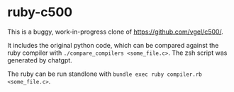 # ruby-c500

This is a buggy, work-in-progress clone of https://github.com/vgel/c500/. 

It includes the original python code, which can be compared against the ruby compiler with `./compare_compilers <some_file.c>`. The zsh script was generated by chatgpt.

The ruby can be run standlone with `bundle exec ruby compiler.rb <some_file.c>`. 
